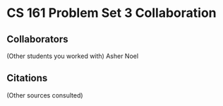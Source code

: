 CS 161 Problem Set 3 Collaboration
==================================

Collaborators
-------------
(Other students you worked with)
Asher Noel

Citations
---------
(Other sources consulted)
